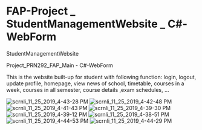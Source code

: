 # FAP-Project _ StudentManagementWebsite _ C#-WebForm

StudentManagementWebsite

Project_PRN292_FAP_Main - C#-WebForm

This is the website built-up for student with following function: login, logout, update profile, homepage, view news of school, timetable, courses in a week, courses in all semester, course details ,exam schedules, ... 

![scrnli_11_25_2019_4-43-28 PM](https://user-images.githubusercontent.com/39472745/69529606-3286c380-0fa3-11ea-80bf-dbe8f81b4bce.png)
![scrnli_11_25_2019_4-42-48 PM](https://user-images.githubusercontent.com/39472745/69529608-331f5a00-0fa3-11ea-886a-36d7c4c2ae51.png)
![scrnli_11_25_2019_4-41-43 PM](https://user-images.githubusercontent.com/39472745/69529610-331f5a00-0fa3-11ea-8770-944b936f2665.png)
![scrnli_11_25_2019_4-39-30 PM](https://user-images.githubusercontent.com/39472745/69529611-33b7f080-0fa3-11ea-9896-31009a7a9127.png)
![scrnli_11_25_2019_4-39-12 PM](https://user-images.githubusercontent.com/39472745/69529612-33b7f080-0fa3-11ea-993c-c7f361cb19c9.png)
![scrnli_11_25_2019_4-38-51 PM](https://user-images.githubusercontent.com/39472745/69529614-34508700-0fa3-11ea-97ed-046a1167f95b.png)
![scrnli_11_25_2019_4-44-53 PM](https://user-images.githubusercontent.com/39472745/69529615-34508700-0fa3-11ea-8a58-ad77c4cc9966.png)
![scrnli_11_25_2019_4-44-29 PM](https://user-images.githubusercontent.com/39472745/69529616-34508700-0fa3-11ea-9c6c-65354ccb3996.png)
